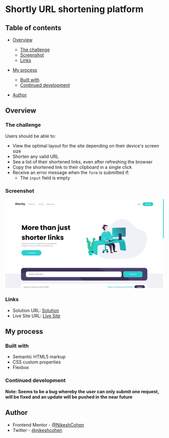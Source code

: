 # Shortly URL shortening platform

## Table of contents

- [Overview](#overview)
  - [The challenge](#the-challenge)
  - [Screenshot](#screenshot)
  - [Links](#links)
- [My process](#my-process)

  - [Built with](#built-with)
  - [Continued development](#continued-development)

- [Author](#author)

## Overview

### The challenge

Users should be able to:

- View the optimal layout for the site depending on their device's screen size
- Shorten any valid URL
- See a list of their shortened links, even after refreshing the browser
- Copy the shortened link to their clipboard in a single click
- Receive an error message when the `form` is submitted if:
  - The `input` field is empty

### Screenshot

![](./design/Screenshot%202023-11-07%20190335.png)

### Links

- Solution URL: [Solution](https://github.com/NikeshCohen/shortly)
- Live Site URL: [Live Site](https://nc-shortly.netlify.app/)

## My process

### Built with

- Semantic HTML5 markup
- CSS custom properties
- Flexbox

### Continued development

**Note: Seems to be a bug whereby the user can only submit one request, will be fixed and an update will be pushed in the near future**

## Author

- Frontend Mentor - [@NikeshCohen](https://www.frontendmentor.io/profile/NikeshCohen)
- Twitter - [@nikeshcohen](https://www.twitter.com/nikeshcohen)
